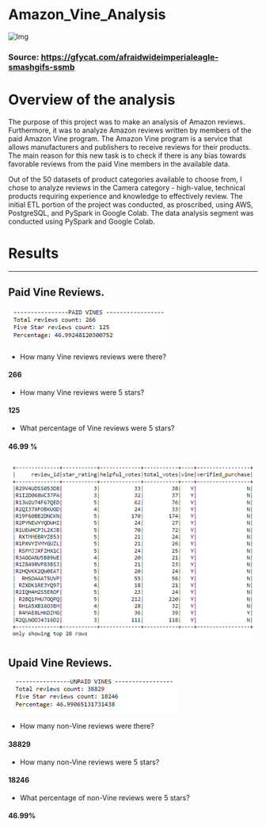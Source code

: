 # Amazon_Vine_Analysis
![Img](https://github.com/Edgarhv/Amazon_Vine_Analysis/blob/0e96d532a3d57c200b5f83c74ad61491d4678323/AfraidWideImperialeagle-mobile.gif)
### Source: https://gfycat.com/afraidwideimperialeagle-smashgifs-ssmb
# Overview of the analysis

The purpose of this project was to make an analysis of Amazon reviews. Furthermore, it was to analyze Amazon reviews written by members of the paid Amazon Vine program. The Amazon Vine program is a service that allows manufacturers and publishers to receive reviews for their products. The main reason for this new task is to check if there is any bias towards favorable reviews from the paid Vine members in the available data.

Out of the 50 datasets of product categories available to choose from, I chose to analyze reviews in the Camera category - high-value, technical products requiring experience and knowledge to effectively review. The initial ETL portion of the project was conducted, as proscribed, using AWS, PostgreSQL, and PySpark in Google Colab. The data analysis segment was conducted using PySpark and Google Colab.

# Results
-------------------------

## Paid Vine Reviews.
![Img](https://github.com/Edgarhv/Amazon_Vine_Analysis/blob/e68c28dac9c26c169fc9e6e5ec6689437cc1d949/Images/Paid_Vines.png)

* How many Vine reviews reviews were there?
#### 266
* How many Vine reviews were 5 stars? 
#### 125
* What percentage of Vine reviews were 5 stars? 
#### 46.99 %
![Img](https://github.com/Edgarhv/Amazon_Vine_Analysis/blob/a51b8f1f80a08874bf7ac3843e3e9c39a23f11e0/Images/Vpaid.png)
-------------------------

## Upaid Vine Reviews.
![Img](https://github.com/Edgarhv/Amazon_Vine_Analysis/blob/3e09310a5fc9da4f7798a84ea580799d9da2844c/Images/Unpaid_vines.png)
* How many non-Vine reviews were there?
#### 38829
* How many non-Vine reviews were 5 stars?
#### 18246
* What percentage of non-Vine reviews were 5 stars?
#### 46.99%
